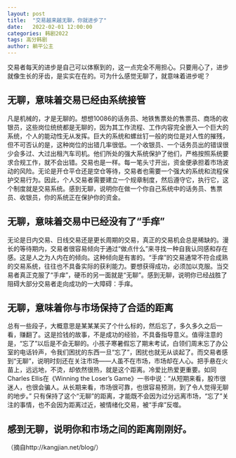 ```yaml
---
layout: post
title:  "交易越来越无聊，你就进步了"
date:   2022-02-01 12:00:00
categories: 韩剧2022
tags: 高分韩剧
author: 躺平公主
---
```


交易者每天的进步是自己可以体察到的，这一点完全不用担心。只要用心了，进步就像生长的牙齿，是实实在在的。可为什么感觉无聊了，就意味着进步呢？

## 无聊，意味着交易已经由系统接管
凡是机械的，才是无聊的。想想10086的话务员、地铁售票处的售票员、商场的收银员，这些岗位统统都是无聊的，因为其工作流程、工作内容完全嵌入一个巨大的系统，个人的能动性无从发挥。巨大的系统和螺丝钉一般的岗位是对人性的摧残，但不可否认的是，这种岗位的出错几率很低。一个收银员、一个话务员出的错误很少会多过、大过出租汽车司机。他们所处的强大系统保护了他们，严格按照系统要求合规工作，就不会出错。交易也是一样。每一笔头寸开出，资金便承担着市场波动的风险。无论是开仓平仓还是空仓等待，交易者也需要一个强大的系统和流程保护交易行为。因此，个人交易者需要建立一个规章制度，然后遵守它，执行它，这个制度就是交易系统。感到无聊，说明你在做一个你自己系统中的话务员、售票员、收银员，你的系统正在保护你的资金。

## 无聊，意味着交易中已经没有了“手痒”
无论是日内交易、日线交易还是更长周期的交易，真正的交易机会总是稀缺的。漫长的等待期内，交易者很容易倾向于通过“做点什么”来寻找一种自我认同感和存在感。这是人之为人内在的倾向。这种倾向是有害的。“手痒”的交易通常不符合成熟的交易系统，往往也不具备实际的获利能力。要想获得成功，必须加以克服。当交易者真正克服了“手痒”，硬币的另一面就是“无聊”。感到无聊，说明你已经战胜了阻碍大部分交易者走向成功的一大障碍：手痒。

## 无聊，意味着你与市场保持了合适的距离
总有一些段子，大概意思是某某某买了个什么标的，然后忘了，多久多久之后一看，赚翻了。这是捡钱的故事，不是成功的经验，不具备指导意义。值得注意的是，“忘了”以后是不会无聊的。小孩子寒暑假忘了期末考试，白领们周末忘了办公室的电话铃声，令我们困扰的东西一旦“忘了”，困扰也就无从谈起了。而交易者感到“无聊”，说明时刻还在关注市场——人虽不在市场，市场却在人心。把手悬在火苗上，远远地，不烫，却依然很热，就是这个距离。冷爱比热爱更重要。如同Charles Ellis在《Winning the Loser’s Game》一书中说：“从短期来看，股市很迷人，也很会骗人。从长期来看，市场很可靠，也很容易预测，到了令人觉得无聊的地步。”
只有保持了这个“无聊”的距离，才能既不会因为过分远离市场，“忘了”关注的事情，也不会因为距离过近，被情绪化交易，被“手痒”反噬。

## 感到无聊，说明你和市场之间的距离刚刚好。
（摘自http://kangjian.net/blog/）
